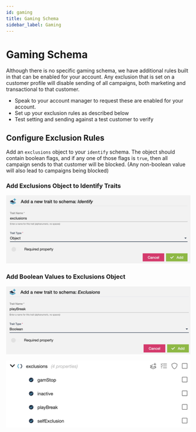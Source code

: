 ```yaml
---
id: gaming
title: Gaming Schema
sidebar_label: Gaming
---
```


# Gaming Schema

Although there is no specific gaming schema, we have additional rules built in that
can be enabled for your account. Any exclusion that is set on a customer profile
will disable sending of all campaigns, both marketing and
transactional to that customer.

  * Speak to your account manager to request these are enabled for your account.
  * Set up your exclusion rules as described below
  * Test setting and sending against a test customer to verify

## Configure Exclusion Rules

Add an `exclusions` object to your `identify` schema. The object should
contain boolean flags, and if any one of those flags is `true`, then all campaign
sends to that customer will be blocked. (Any non-boolean value will also lead to 
campaigns being blocked)

### Add Exclusions Object to Identify Traits

![Add Exclusions](/img/gaming/add-exclusions.png)

### Add Boolean Values to Exclusions Object

![Add Play Break](/img/gaming/add-playBreak.png)

![List of Exclusions](/img/gaming/list-exclusions.png)
